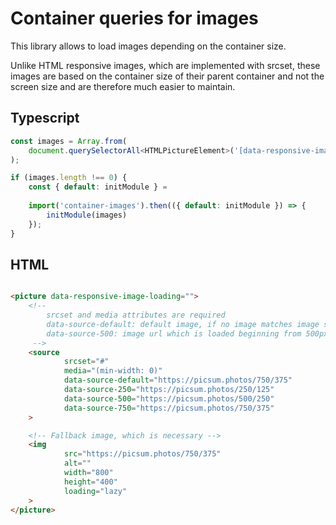 # Container queries for images

This library allows to load images depending on the container size. 

Unlike HTML responsive images, which are implemented with srcset, 
these images are based on the container size of their parent container 
and not the screen size and are therefore much easier to maintain.

## Typescript

```ts
const images = Array.from(
    document.querySelectorAll<HTMLPictureElement>('[data-responsive-image-loading]'),
);

if (images.length !== 0) {
    const { default: initModule } = 
    
    import('container-images').then(({ default: initModule }) => {
        initModule(images)
    });
}
```

## HTML

```html

<picture data-responsive-image-loading="">
    <!-- 
        srcset and media attributes are required
        data-source-default: default image, if no image matches image size
        data-source-500: image url which is loaded beginning from 500px image width
     -->
    <source
            srcset="#"
            media="(min-width: 0)"
            data-source-default="https://picsum.photos/750/375"
            data-source-250="https://picsum.photos/250/125"
            data-source-500="https://picsum.photos/500/250"
            data-source-750="https://picsum.photos/750/375"
    >

    <!-- Fallback image, which is necessary -->
    <img
            src="https://picsum.photos/750/375"
            alt=""
            width="800"
            height="400"
            loading="lazy"
    >
</picture>
```

